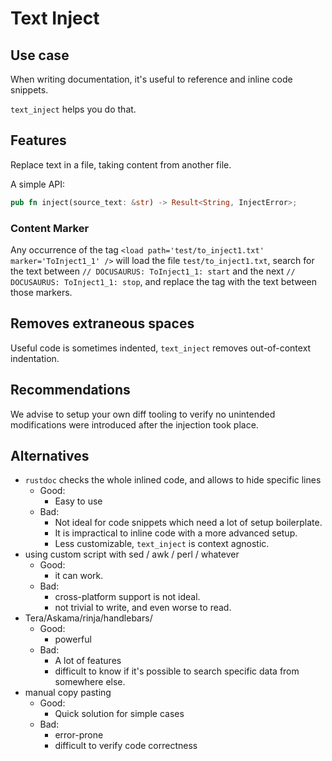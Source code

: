 # Text Inject

## Use case

When writing documentation, it's useful to reference and inline code snippets.

`text_inject` helps you do that.

## Features

Replace text in a file, taking content from another file.

A simple API:

```rs
pub fn inject(source_text: &str) -> Result<String, InjectError>;
```

### Content Marker

Any occurrence of the tag `<load path='test/to_inject1.txt' marker='ToInject1_1' />`
will load the file `test/to_inject1.txt`, search for the text between `// DOCUSAURUS: ToInject1_1: start`
and the next `// DOCUSAURUS: ToInject1_1: stop`, and replace the tag with the text between those markers.

## Removes extraneous spaces

Useful code is sometimes indented, `text_inject` removes out-of-context indentation.

## Recommendations

We advise to setup your own diff tooling to verify no unintended modifications were introduced
after the injection took place.

## Alternatives

- `rustdoc` checks the whole inlined code, and allows to hide specific lines
  - Good:
    - Easy to use
  - Bad:
    - Not ideal for code snippets which need a lot of setup boilerplate.
    - It is impractical to inline code with a more advanced setup.
    - Less customizable, `text_inject` is context agnostic.
- using custom script with sed / awk / perl / whatever
  - Good:
    - it can work.
  - Bad:
    - cross-platform support is not ideal.
    - not trivial to write, and even worse to read.
- Tera/Askama/rinja/handlebars/
  - Good:
    - powerful
  - Bad:
    - A lot of features
    - difficult to know if it's possible to search specific data from somewhere else.
- manual copy pasting
  - Good:
    - Quick solution for simple cases
  - Bad:
    - error-prone
    - difficult to verify code correctness
